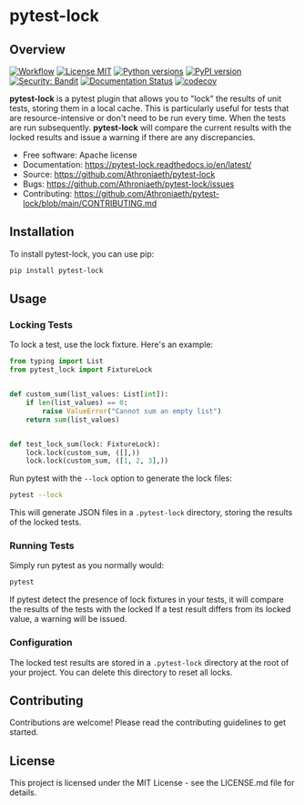 # pytest-lock

## Overview
[![Workflow](https://img.shields.io/github/actions/workflow/status/Athroniaeth/pytest-lock/release.yml)]("https://github.com/Athroniaeth/pytest-lock/actions/workflows/release.yml")
[![License MIT](https://img.shields.io/badge/license-MIT-blue)](https://codecov.io/gh/athroniaeth/pytest-lock)
[![Python versions](https://img.shields.io/pypi/pyversions/bandit.svg)](https://pypi.python.org/pypi/bandit)
[![PyPI version](https://badge.fury.io/py/pytest-lock.svg)](https://pypi.org/project/pytest-lock/)
[![Security: Bandit](https://img.shields.io/badge/security-bandit-yellow.svg)](https://github.com/PyCQA/bandit)
[![Documentation Status](https://readthedocs.org/projects/pytest-lock/badge/?version=latest)](https://pytest-lock.readthedocs.io/en/latest/)
[![codecov](https://codecov.io/gh/Athroniaeth/pytest-lock/graph/badge.svg?token=28E1OZ144W)](https://codecov.io/gh/Athroniaeth/pytest-lock)

**pytest-lock** is a pytest plugin that allows you to "lock" the results of unit tests, storing them in a local cache.
This is particularly useful for tests that are resource-intensive or don't need to be run every time. When the tests are
run subsequently. **pytest-lock** will compare the current results with the locked results and issue a warning if there
are any discrepancies.

* Free software: Apache license
* Documentation: https://pytest-lock.readthedocs.io/en/latest/
* Source: https://github.com/Athroniaeth/pytest-lock
* Bugs: https://github.com/Athroniaeth/pytest-lock/issues
* Contributing: https://github.com/Athroniaeth/pytest-lock/blob/main/CONTRIBUTING.md


## Installation

To install pytest-lock, you can use pip:

```bash
pip install pytest-lock
```

## Usage

### Locking Tests

To lock a test, use the lock fixture. Here's an example:

```python
from typing import List
from pytest_lock import FixtureLock


def custom_sum(list_values: List[int]):
    if len(list_values) == 0:
        raise ValueError("Cannot sum an empty list")
    return sum(list_values)


def test_lock_sum(lock: FixtureLock):
    lock.lock(custom_sum, ([],))
    lock.lock(custom_sum, ([1, 2, 3],))
```

Run pytest with the `--lock` option to generate the lock files:

```bash
pytest --lock
```

This will generate JSON files in a `.pytest-lock` directory, storing the results of the locked tests.

### Running Tests

Simply run pytest as you normally would:

```bash
pytest
```

If pytest detect the presence of lock fixtures in your tests, it will compare the results of the tests with the locked
If a test result differs from its locked value, a warning will be issued.

### Configuration

The locked test results are stored in a `.pytest-lock` directory at the root of your project. You can delete this
directory to reset all locks.

## Contributing

Contributions are welcome! Please read the contributing guidelines to get started.

## License

This project is licensed under the MIT License - see the LICENSE.md file for details.
